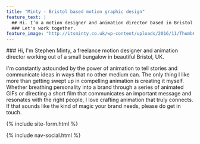 ```yaml
---
title: "Minty - Bristol based motion graphic design"
feature_text: |
  ## Hi. I’m a motion designer and animation director based in Bristol.
  ### Let's work together.
feature_image: "http://itsminty.co.uk/wp-content/uploads/2016/11/Thumb6.jpg"
---
```


<div id="profile"></div>
### Hi, I'm Stephen Minty, a freelance motion designer and animation director working out of a small bungalow in beautiful Bristol, UK.

I'm constantly astounded by the power of animation to tell stories and communicate ideas in ways that no other medium can. The only thing I like more than getting swept up in compelling animation is creating it myself. Whether breathing personality into a brand through a series of animated GIFs or directing a short film that communicates an important message and resonates with the right people, I love crafting animation that truly connects. If that sounds like the kind of magic your brand needs, please do get in touch.

<div id="contact"></div>
{% include site-form.html %}

{% include nav-social.html %}
